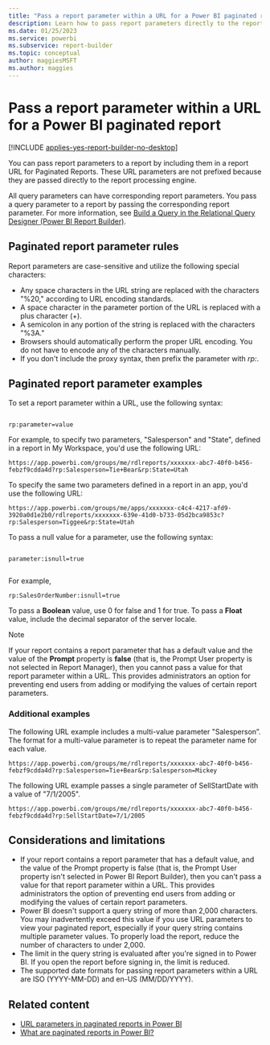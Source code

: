 ```yaml
---
title: "Pass a report parameter within a URL for a Power BI paginated report | Microsoft Docs"
description: Learn how to pass report parameters directly to the report processing engine by including them in a report URL for a Power BI paginated report.
ms.date: 01/25/2023
ms.service: powerbi
ms.subservice: report-builder
ms.topic: conceptual
author: maggiesMSFT
ms.author: maggies
---
```

# Pass a report parameter within a URL for a Power BI paginated report

[!INCLUDE [applies-yes-report-builder-no-desktop](../../includes/applies-yes-report-builder-no-desktop.md)]

You can pass report parameters to a report by including them in a report URL for Paginated Reports. These URL parameters are not prefixed because they are passed directly to the report processing engine.  

All query parameters can have corresponding report parameters. You pass a query parameter to a report by passing the corresponding report parameter. For more information, see [Build a Query in the Relational Query Designer &#40;Power BI Report Builder&#41;](/sql/reporting-services/report-data/build-a-query-in-the-relational-query-designer-report-builder-and-ssrs).

## Paginated report parameter rules

Report parameters are case-sensitive and utilize the following special characters:  
 
- Any space characters in the URL string are replaced with the characters "%20," according to URL encoding standards.  
- A space character in the parameter portion of the URL is replaced with a plus character (+).  
- A semicolon in any portion of the string is replaced with the characters "%3A."  
- Browsers should automatically perform the proper URL encoding. You do not have to encode any of the characters manually. 
- If you don't include the proxy syntax, then prefix the parameter with *rp:*.  

## Paginated report parameter examples

To set a report parameter within a URL, use the following syntax:  
  
```  
  
rp:parameter=value  
```  
  
 For example, to specify two parameters, "Salesperson" and "State", defined in a report in My Workspace, you'd use the following URL:  
  
```  
https://app.powerbi.com/groups/me/rdlreports/xxxxxxx-abc7-40f0-b456-febzf9cdda4d?rp:Salesperson=Tie+Bear&rp:State=Utah 
```  
  
To specify the same two parameters defined in a report in an app, you'd use the following URL:  
  
```  
https://app.powerbi.com/groups/me/apps/xxxxxxx-c4c4-4217-afd9-3920a0d1e2b0/rdlreports/xxxxxxx-639e-41d0-b733-05d2bca9853c?rp:Salesperson=Tiggee&rp:State=Utah 
```  
  
 To pass a null value for a parameter, use the following syntax: 
  
```  
  
parameter:isnull=true  
  
```  
  
 For example,  
  
```  
rp:SalesOrderNumber:isnull=true 
```  
  
 To pass a **Boolean** value, use 0 for false and 1 for true. To pass a **Float** value, include the decimal separator of the server locale.
  
> [!NOTE]  
>  If your report contains a report parameter that has a default value and the value of the **Prompt** property is **false** (that is, the Prompt User property is not selected in Report Manager), then you cannot pass a value for that report parameter within a URL. This provides administrators an option for preventing end users from adding or modifying the values of certain report parameters.  
  
###  <a name="bkmk_examples"></a> Additional examples  
The following URL example includes a multi-value parameter "Salesperson”. The format for a multi-value parameter is to repeat the parameter name for each value.

  
```  
https://app.powerbi.com/groups/me/rdlreports/xxxxxxx-abc7-40f0-b456-febzf9cdda4d?rp:Salesperson=Tie+Bear&rp:Salesperson=Mickey
```  
  
The following URL example passes a single parameter of SellStartDate with a value of "7/1/2005".  
  
```  
https://app.powerbi.com/groups/me/rdlreports/xxxxxxx-abc7-40f0-b456-febzf9cdda4d?rp:SellStartDate=7/1/2005
```  
  
## Considerations and limitations
  
- If your report contains a report parameter that has a default value, and the value of the Prompt property is false (that is, the Prompt User property isn't selected in Power BI Report Builder), then you can't pass a value for that report parameter within a URL. This provides administrators the option of preventing end users from adding or modifying the values of certain report parameters.
- Power BI doesn't support a query string of more than 2,000 characters. You may inadvertently exceed this value if you use URL parameters to view your paginated report, especially if your query string contains multiple parameter values. To properly load the report, reduce the number of characters to under 2,000.
- The limit in the query string is evaluated after you're signed in to Power BI. If you open the report before signing in, the limit is reduced.
- The supported date formats for passing report parameters within a URL are ISO (YYYY-MM-DD) and en-US (MM/DD/YYYY). 
  
## Related content

- [URL parameters in paginated reports in Power BI](../report-builder-url-parameters.md)
- [What are paginated reports in Power BI?](../paginated-reports-report-builder-power-bi.md)

